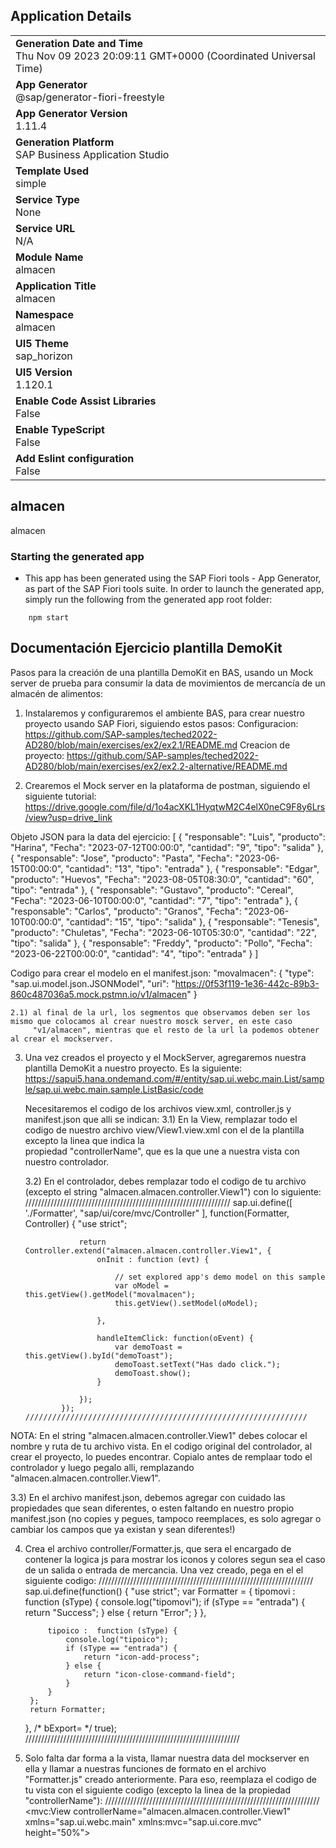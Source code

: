 ## Application Details
|               |
| ------------- |
|**Generation Date and Time**<br>Thu Nov 09 2023 20:09:11 GMT+0000 (Coordinated Universal Time)|
|**App Generator**<br>@sap/generator-fiori-freestyle|
|**App Generator Version**<br>1.11.4|
|**Generation Platform**<br>SAP Business Application Studio|
|**Template Used**<br>simple|
|**Service Type**<br>None|
|**Service URL**<br>N/A
|**Module Name**<br>almacen|
|**Application Title**<br>almacen|
|**Namespace**<br>almacen|
|**UI5 Theme**<br>sap_horizon|
|**UI5 Version**<br>1.120.1|
|**Enable Code Assist Libraries**<br>False|
|**Enable TypeScript**<br>False|
|**Add Eslint configuration**<br>False|

## almacen

almacen

### Starting the generated app

-   This app has been generated using the SAP Fiori tools - App Generator, as part of the SAP Fiori tools suite.  In order to launch the generated app, simply run the following from the generated app root folder:

```
    npm start
```

## Documentación Ejercicio plantilla DemoKit
Pasos para la creación de una plantilla DemoKit en BAS, usando un Mock server de prueba para consumir la data de movimientos de mercancía de un almacén de alimentos:

1) Instalaremos y configuraremos el ambiente BAS, para crear nuestro proyecto usando SAP Fiori, siguiendo estos pasos:
   Configuracion:
    https://github.com/SAP-samples/teched2022-AD280/blob/main/exercises/ex2/ex2.1/README.md
   Creacion de proyecto:
    https://github.com/SAP-samples/teched2022-AD280/blob/main/exercises/ex2/ex2.2-alternative/README.md
   

2)	Crearemos el Mock server en la plataforma de postman, siguiendo el siguiente tutorial:             
   https://drive.google.com/file/d/1o4acXKL1HyqtwM2C4elX0neC9F8y6Lrs/view?usp=drive_link

   Objeto JSON para la data del ejercicio:
   [
        {
          "responsable": "Luis",
          "producto": "Harina",
          "Fecha": "2023-07-12T00:00:0",
          "cantidad": "9",
          "tipo": "salida"
        },
        {
          "responsable": "Jose",
          "producto": "Pasta",
          "Fecha": "2023-06-15T00:00:0",
          "cantidad": "13",
          "tipo": "entrada"
        },
        {
          "responsable": "Edgar",
          "producto": "Huevos",
          "Fecha": "2023-08-05T08:30:0",
          "cantidad": "60",
          "tipo": "entrada"
        },
        {
          "responsable": "Gustavo",
          "producto": "Cereal",
          "Fecha": "2023-06-10T00:00:0",
          "cantidad": "7",
          "tipo": "entrada"
        },
        {
          "responsable": "Carlos",
          "producto": "Granos",
          "Fecha": "2023-06-10T00:00:0",
          "cantidad": "15",
          "tipo": "salida"
        },
        {
          "responsable": "Tenesis",
          "producto": "Chuletas",
          "Fecha": "2023-06-10T05:30:0",
          "cantidad": "22",
          "tipo": "salida"
        },
        {
          "responsable": "Freddy",
          "producto": "Pollo",
          "Fecha": "2023-06-22T00:00:0",
          "cantidad": "4",
          "tipo": "entrada"
        }
    ]

   Codigo para crear el modelo en el manifest.json:
   "movalmacen": {
        "type": "sap.ui.model.json.JSONModel",
        "uri": "https://0f53f119-1e36-442c-89b3-860c487036a5.mock.pstmn.io/v1/almacen"
	}
 
    2.1) al final de la url, los segmentos que observamos deben ser los mismo que colocamos al crear nuestro mosck server, en este caso
         "v1/almacen", mientras que el resto de la url la podemos obtener al crear el mockserver.

3)	Una vez creados el proyecto y el MockServer, agregaremos nuestra plantilla DemoKit a nuestro proyecto. Es la siguiente:
    https://sapui5.hana.ondemand.com/#/entity/sap.ui.webc.main.List/sample/sap.ui.webc.main.sample.ListBasic/code

    Necesitaremos el codigo de los archivos view.xml, controller.js y manifest.json que alli se indican:
  	3.1) En la View, remplazar todo el codigo de nuestro archivo view/View1.view.xml con el de la plantilla excepto la linea que indica la     
     propiedad "controllerName", que es la que une a nuestra vista con nuestro controlador.

    3.2) En el controlador, debes remplazar todo el codigo de tu archivo (excepto el string "almacen.almacen.controller.View1")
  	 con lo siguiente:
        /////////////////////////////////////////////////////////////////
              	sap.ui.define([
                    './Formatter',
                	"sap/ui/core/mvc/Controller"
                ], function(Formatter, Controller) {
                	"use strict";
                
                	return Controller.extend("almacen.almacen.controller.View1", {
                        onInit : function (evt) {
                
                            // set explored app's demo model on this sample
                            var oModel = this.getView().getModel("movalmacen");
                            this.getView().setModel(oModel);
                    
                        },
                        
                		handleItemClick: function(oEvent) {
                			var demoToast = this.getView().byId("demoToast");
                			demoToast.setText("Has dado click.");
                			demoToast.show();
                		}
                
                	});
                });
        ///////////////////////////////////////////////////////////////

   NOTA: En el string "almacen.almacen.controller.View1" debes colocar el nombre y ruta de tu archivo vista. En el codigo original del controlador, al crear el proyecto, lo puedes encontrar. Copialo antes de remplaar todo el controlador y luego pegalo alli, remplazando "almacen.almacen.controller.View1".

   3.3) En el archivo manifest.json, debemos agregar con cuidado las propiedades que sean diferentes, o esten faltando en nuestro propio
    manifest.json (no copies y pegues, tampoco reemplaces, es solo agregar o cambiar los campos que ya existan y sean diferentes!)

4) Crea el archivo controller/Formatter.js, que sera el encargado de contener la logica js para mostrar los iconos y colores segun sea el caso de un salida o entrada de mercancia. Una vez creado, pega en el el siguiente codigo:
////////////////////////////////////////////////////////////////////
   sap.ui.define(function() {
    	"use strict";
    	var Formatter = {
    		tipomovi :  function (sType) {
                console.log("tipomovi");
                if (sType == "entrada") {
                    return "Success";
                } else {
                    return "Error";
                }
    		},
    
    		tipoico :  function (sType) {
                console.log("tipoico");
                if (sType == "entrada") {
                    return "icon-add-process";
                } else {
                    return "icon-close-command-field";
                }
    		}
    	};
    	return Formatter;
    }, /* bExport= */ true);
////////////////////////////////////////////////////////////////////

5) Solo falta dar forma a la vista, llamar nuestra data del mockserver en ella y llamar a nuestras funciones de formato en el archivo "Formatter.js" creado anteriormente. Para eso, reemplaza el codigo de tu vista con el siguiente codigo (excepto la linea de la propiedad "controllerName"):
   ////////////////////////////////////////////////////////////////////
    <mvc:View controllerName="almacen.almacen.controller.View1"
        xmlns="sap.ui.webc.main"
    	xmlns:mvc="sap.ui.core.mvc"
    	height="50%">
    	<Toast id="demoToast" duration="1000" />
    	<Title level="H3"
    		id="title"
    		text="Movimientos de mercancia"
    		class="sapUiTinyMargin"
    		wrappingType="Normal"/>
    	<List 
    	itemClick="handleItemClick" 
    	id="lista" 
    	items="{movalmacen>/}">
    		<StandardListItem
    			id="item"
    			text="{movalmacen>producto} / Responsable: {movalmacen>responsable}"
    			icon="{
    					parts: [
    						{path: 'movalmacen>tipo'}
    					],
    					formatter: 'almacen.almacen.controller.Formatter.tipoico'
    				}"
    			description="Cantidad: {movalmacen>cantidad} / {movalmacen>Fecha}"
    			additionalText="{movalmacen>tipo}"
    			additionalTextState="{
    							parts: [
    								{path: 'movalmacen>tipo'}
    							],
    							formatter: 'almacen.almacen.controller.Formatter.tipomovi'
    						}" 
    		/>
    	</List>
    </mvc:View>
   ////////////////////////////////////////////////////////////////////
